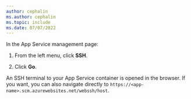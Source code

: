 ```yaml
---
author: cephalin
ms.author: cephalin
ms.topic: include
ms.date: 07/07/2022
---
```


In the App Service management page:

1. From the left menu, click **SSH**.

1. Click **Go**.

An SSH terminal to your App Service container is opened in the browser. If you want, you can also navigate directly to `https://<app-name>.scm.azurewebsites.net/webssh/host`.